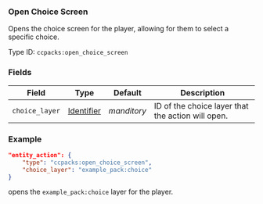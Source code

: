 ### Open Choice Screen

Opens the choice screen for the player, allowing for them to select a specific choice.

Type ID: `ccpacks:open_choice_screen`

### Fields

Field  | Type | Default | Description
-------|------|---------|-------------
`choice_layer` | [Identifier](../data_types/identifier.md) | *manditory* | ID of the choice layer that the action will open.

### Example
```json
"entity_action": {
  	"type": "ccpacks:open_choice_screen",
	"choice_layer": "example_pack:choice"
}
```
opens the `example_pack:choice` layer for the player.
